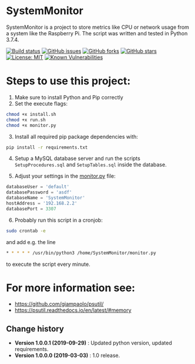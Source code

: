 SystemMonitor
====================================

SystemMonitor is a project to store metrics like CPU or network usage from a system like the Raspberry Pi. The script was written and tested in Python 3.7.4.

[![Build status](https://ci.appveyor.com/api/projects/status/557yvbhg4q3bqxjm?svg=true)](https://ci.appveyor.com/project/SeppPenner/systemmonitor)
[![GitHub issues](https://img.shields.io/github/issues/SeppPenner/SystemMonitor.svg)](https://github.com/SeppPenner/SystemMonitor/issues)
[![GitHub forks](https://img.shields.io/github/forks/SeppPenner/SystemMonitor.svg)](https://github.com/SeppPenner/SystemMonitor/network)
[![GitHub stars](https://img.shields.io/github/stars/SeppPenner/SystemMonitor.svg)](https://github.com/SeppPenner/SystemMonitor/stargazers)
[![License: MIT](https://img.shields.io/badge/License-MIT-blue.svg)](https://raw.githubusercontent.com/SeppPenner/SystemMonitor/master/License.txt)
[![Known Vulnerabilities](https://snyk.io/test/github/SeppPenner/SystemMonitor/badge.svg)](https://snyk.io/test/github/SeppPenner/SystemMonitor) 

# Steps to use this project:
1. Make sure to install Python and Pip correctly
2. Set the execute flags:

```bash
chmod +x install.sh
chmod +x run.sh
chmod +x monitor.py
```

3. Install all required pip package dependencies with:

```bash
pip install -r requirements.txt
```

4. Setup a MySQL database server and run the scripts `SetupProcedures.sql` and `SetupTables.sql` inside the database.

5. Adjust your settings in the [monitor.py](https://github.com/SeppPenner/SystemMonitor/blob/master/monitor.py) file:

```python
databaseUser = 'default'
databasePassword = 'asdf'
databaseName = 'SystemMonitor'
hostAddress = '192.168.2.2'
databasePort = 3307
```

6. Probably run this script in a cronjob:
```bash
sudo crontab -e
```

and add e.g. the line

```bash
* * * * * /usr/bin/python3 /home/SystemMonitor/monitor.py
```

to execute the script every minute.

# For more information see:
* https://github.com/giampaolo/psutil/
* https://psutil.readthedocs.io/en/latest/#memory

Change history
--------------

* **Version 1.0.0.1 (2019-09-29)** : Updated python version, updated requirements.
* **Version 1.0.0.0 (2019-03-03)** : 1.0 release.
